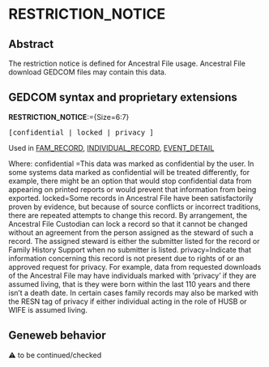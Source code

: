 ﻿# RESTRICTION_NOTICE
## Abstract
The restriction notice is defined for Ancestral File usage.  Ancestral File download GEDCOM files
may contain this data.


## GEDCOM syntax and proprietary extensions

**RESTRICTION_NOTICE**:={Size=6:7}
<pre>
[confidential | locked | privacy ]
</pre>
Used in <a href=Ged.FAM_RECORD.md>FAM_RECORD</a>, <a href=Ged.INDIVIDUAL_RECORD.md>INDIVIDUAL_RECORD</a>, <a href=Ged.EVENT_DETAIL.md>EVENT_DETAIL</a><br />


Where:
confidential =This data was marked as confidential by the user.  In some systems data marked as
confidential will be treated differently, for example, there might be an option that
would stop confidential data from appearing on printed reports or would prevent that
information from being exported.
locked=Some records in Ancestral File have been satisfactorily proven by evidence, but
because of source conflicts or incorrect traditions, there are repeated attempts to
change this record. By arrangement, the Ancestral File Custodian can lock a record so
that it cannot be changed without an agreement from the person assigned as the
steward of such a record. The assigned steward is either the submitter listed for the
record or Family History Support when no submitter is listed.
privacy=Indicate that information concerning this record is not present due to rights of or an
approved request for privacy. For example, data from requested downloads of the
Ancestral File may have individuals marked with ‘privacy’ if they are assumed living,
that is they were born within the last 110 years and there isn’t a death date.  In certain
cases family records may also be marked with the RESN tag of privacy if either
individual acting in the role of HUSB or WIFE is assumed living.

## Geneweb behavior



:warning: to be continued/checked

